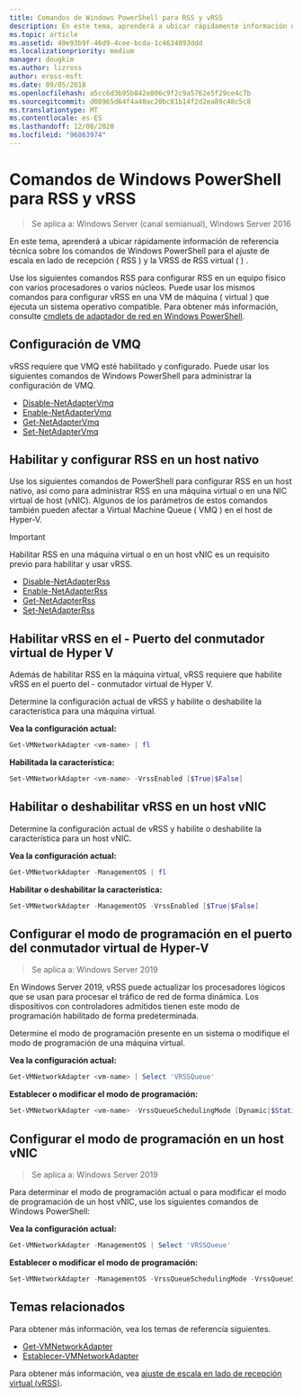 ```yaml
---
title: Comandos de Windows PowerShell para RSS y vRSS
description: En este tema, aprenderá a ubicar rápidamente información de referencia técnica sobre los comandos de Windows PowerShell para el ajuste de escala en lado de recepción (RSS) y el RSS virtual (vRSS).
ms.topic: article
ms.assetid: 49e93b9f-46d9-4cee-bcda-1c4634893ddd
ms.localizationpriority: medium
manager: dougkim
ms.author: lizross
author: eross-msft
ms.date: 09/05/2018
ms.openlocfilehash: a5cc6d3b95b842e806c9f2c9a5762e5f29ce4c7b
ms.sourcegitcommit: d08965d64f4a40ac20bc81b14f2d2ea89c48c5c8
ms.translationtype: MT
ms.contentlocale: es-ES
ms.lasthandoff: 12/08/2020
ms.locfileid: "96863974"
---
```

# <a name="windows-powershell-commands-for-rss-and-vrss"></a>Comandos de Windows PowerShell para RSS y vRSS

>Se aplica a: Windows Server (canal semianual), Windows Server 2016

En este tema, aprenderá a ubicar rápidamente información de referencia técnica sobre los comandos de Windows PowerShell para el ajuste de escala en lado de recepción \( RSS \) y la VRSS de RSS virtual \( \) .

Use los siguientes comandos RSS para configurar RSS en un equipo físico con varios procesadores o varios núcleos. Puede usar los mismos comandos para configurar vRSS en una VM de máquina \( virtual \) que ejecuta un sistema operativo compatible. Para obtener más información, consulte [cmdlets de adaptador de red en Windows PowerShell](/powershell/module/netadapter/).

## <a name="configure-vmq"></a>Configuración de VMQ

vRSS requiere que VMQ esté habilitado y configurado. Puede usar los siguientes comandos de Windows PowerShell para administrar la configuración de VMQ.

- [Disable-NetAdapterVmq](/powershell/module/netadapter/disable-netadaptervmq)
- [Enable-NetAdapterVmq](/powershell/module/netadapter/enable-netadaptervmq)
- [Get-NetAdapterVmq](/powershell/module/netadapter/get-netadaptervmq)
- [Set-NetAdapterVmq](/powershell/module/netadapter/set-netadaptervmq)

## <a name="enable-and-configure-rss-on-a-native-host"></a>Habilitar y configurar RSS en un host nativo

Use los siguientes comandos de PowerShell para configurar RSS en un host nativo, así como para administrar RSS en una máquina virtual o en una NIC virtual de host (vNIC). Algunos de los parámetros de estos comandos también pueden afectar a Virtual Machine Queue \( VMQ \) en el host de Hyper-V.

>[!IMPORTANT]
>Habilitar RSS en una máquina virtual o en un host vNIC es un requisito previo para habilitar y usar vRSS.

- [Disable-NetAdapterRss](/powershell/module/netadapter/disable-netadapterrss)
- [Enable-NetAdapterRss](/powershell/module/netadapter/enable-netadapterrss)
- [Get-NetAdapterRss](/powershell/module/netadapter/get-netadapterrss)
- [Set-NetAdapterRss](/powershell/module/netadapter/Set-NetAdapterRss)

## <a name="enable-vrss-on-the-hyper-v-virtual-switch-port"></a>Habilitar vRSS en el \- Puerto del conmutador virtual de Hyper V

Además de habilitar RSS en la máquina virtual, vRSS requiere que habilite vRSS en el puerto del \- conmutador virtual de Hyper V.

Determine la configuración actual de vRSS y habilite o deshabilite la característica para una máquina virtual.

   **Vea la configuración actual:**

   ```PowerShell
   Get-VMNetworkAdapter <vm-name> | fl
   ```

   **Habilitada la característica:**

   ```PowerShell
   Set-VMNetworkAdapter <vm-name> -VrssEnabled [$True|$False]
   ```

## <a name="enable-or-disable-vrss-on-a-host-vnic"></a>Habilitar o deshabilitar vRSS en un host vNIC

Determine la configuración actual de vRSS y habilite o deshabilite la característica para un host vNIC.

   **Vea la configuración actual:**

   ```PowerShell
   Get-VMNetworkAdapter -ManagementOS | fl
   ```

   **Habilitar o deshabilitar la característica:**

   ```PowerShell
   Set-VMNetworkAdapter -ManagementOS -VrssEnabled [$True|$False]
   ```

## <a name="configure-the-scheduling-mode-on-the-hyper-v-virtual-switch-port"></a>Configurar el modo de programación en el puerto del conmutador virtual de Hyper-V
>Se aplica a: Windows Server 2019

En Windows Server 2019, vRSS puede actualizar los procesadores lógicos que se usan para procesar el tráfico de red de forma dinámica.  Los dispositivos con controladores admitidos tienen este modo de programación habilitado de forma predeterminada.

Determine el modo de programación presente en un sistema o modifique el modo de programación de una máquina virtual.

   **Vea la configuración actual:**

   ```PowerShell
   Get-VMNetworkAdapter <vm-name> | Select 'VRSSQueue'
   ```

   **Establecer o modificar el modo de programación:**

   ```PowerShell
   Set-VMNetworkAdapter <vm-name> -VrssQueueSchedulingMode [Dynamic|$StaticVrss|StaticVMQ]
   ```

## <a name="configure-the-scheduling-mode-on-a-host-vnic"></a>Configurar el modo de programación en un host vNIC
>Se aplica a: Windows Server 2019

Para determinar el modo de programación actual o para modificar el modo de programación de un host vNIC, use los siguientes comandos de Windows PowerShell:

   **Vea la configuración actual:**

   ```PowerShell
   Get-VMNetworkAdapter -ManagementOS | Select 'VRSSQueue'
   ```

   **Establecer o modificar el modo de programación:**

   ```PowerShell
   Set-VMNetworkAdapter -ManagementOS -VrssQueueSchedulingMode -VrssQueueSchedulingMode [Dynamic|$StaticVrss|StaticVMQ]
   ```


## <a name="related-topics"></a>Temas relacionados
Para obtener más información, vea los temas de referencia siguientes.

- [Get-VMNetworkAdapter](/powershell/module/hyper-v/get-vmnetworkadapter)
- [Establecer-VMNetworkAdapter](/powershell/module/hyper-v/set-vmnetworkadapter)

Para obtener más información, vea [ajuste de escala en lado de recepción virtual (vRSS)](vrss-top.md).
